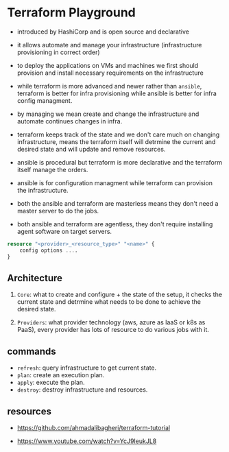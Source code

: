 # Terraform Playground

- introduced by HashiCorp and is open source and declarative

- it allows automate and manage your infrastructure (infrastructure provisioning in correct order)

- to deploy the applications on VMs and machines we first should provision and install necessary requirements on the infrastructure

- while terraform is more advanced and newer rather than `ansible`, terraform is better for infra provisioning while ansible is better for infra config managment.

- by managing we mean create and change the infrastructure and automate continues changes in infra.

- terraform keeps track of the state and we don't care much on changing infrastructure, means the terraform itself will detrmine the current and desired state and will update and remove resources.

- ansible is procedural but terraform is more declarative and the terraform itself manage the orders.

- ansible is for configuration managment while terraform can provision the infrastructure.

- both the ansible and terraform are masterless means they don't need a master server to do the jobs.

- both ansible and terraform are agentless, they don't require installing agent software on target servers.

``` tf
resource "<provider>_<resource_type>" "<name>" {
    config options ....
}
```

## Architecture

1. `Core`: what to create and configure + the state of the setup, it checks the current state and detrmine what needs to be done to achieve the desired state.

1. `Providers`: what provider technology (aws, azure as IaaS or k8s as PaaS), every provider has lots of resource to do various jobs with it.

## commands

- `refresh`: query infrastructure to get current state.
- `plan`: create an execution plan.
- `apply`: execute the plan.
- `destroy`: destroy infrastructure and resources.

## resources

- <https://github.com/ahmadalibagheri/terraform-tutorial>

- <https://www.youtube.com/watch?v=YcJ9IeukJL8>
